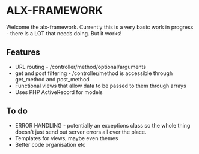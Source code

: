 # ALX-FRAMEWORK

Welcome the alx-framework. Currently this is a very basic work in progress - there is a LOT that needs doing. But it works!

## Features
* URL routing - /controller/method/optional/arguments
* get and post filtering - /controller/method is accessible through get\_method and post\_method
* Functional views that allow data to be passed to them through arrays
* Uses PHP ActiveRecord for models

## To do
* ERROR HANDLING - potentially an exceptions class so the whole thing doesn't just send out server errors all over the place.
* Templates for views, maybe even themes
* Better code organisation etc